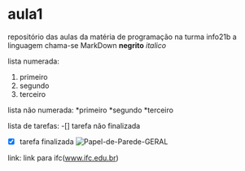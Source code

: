 # aula1
repositório das aulas da matéria de programação na turma info21b
a linguagem chama-se MarkDown
**negrito**
*italico*

lista numerada:
1. primeiro
2. segundo
3. terceiro

lista não  numerada:
*primeiro
*segundo
*terceiro

lista de tarefas:
-[] tarefa não finalizada 
-[x] tarefa finalizada
![Papel-de-Parede-GERAL](https://github.com/camilykisner/aula1/assets/144925210/28ec76c4-8bd1-4133-b29b-74b24b6eb21f)


link:
link para ifc(www.ifc.edu.br)
